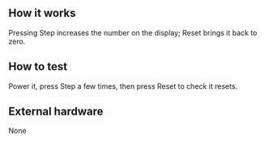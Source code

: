 <!---

This file is used to generate your project datasheet. Please fill in the information below and delete any unused
sections.

You can also include images in this folder and reference them in the markdown. Each image must be less than
512 kb in size, and the combined size of all images must be less than 1 MB.
-->

## How it works

Pressing Step increases the number on the display; Reset brings it back to zero.

## How to test

Power it, press Step a few times, then press Reset to check it resets.

## External hardware

None

